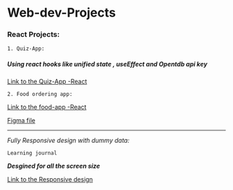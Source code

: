 # Web-dev-Projects

### React Projects: ###

```1. Quiz-App:```

##### Using react hooks like unified state , useEffect and Opentdb api key #####

[Link to the Quiz-App -React](https://funny-mochi-5d1ea0.netlify.app/)


```2. Food ordering app:```
 
 [Link to the food-app -React](https://polite-blancmange-cd4460.netlify.app/)

[Figma file](https://www.figma.com/file/3zClY2XdTgIRrtAz5zaD8m/Mobile-Restaurant-Menu-(Copy)?t=lelaDXuRPYNf9iZZ-0)

---
*Fully Responsive design with dummy data:*

```Learning journal```

***Desgined for all the screen size***

[Link to the Responsive design](https://effortless-kringle-e60bf8.netlify.app/)





